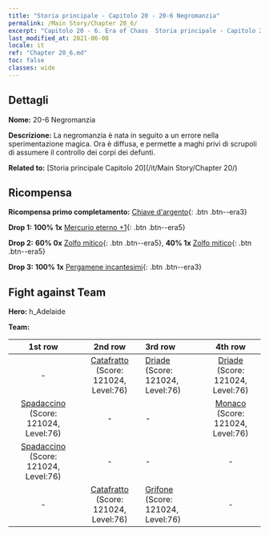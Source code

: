 ```yaml
---
title: "Storia principale - Capitolo 20 - 20-6 Negromanzia"
permalink: /Main Story/Chapter 20_6/
excerpt: "Capitolo 20 - 6. Era of Chaos  Storia principale - Capitolo 20_6. 20-6 Negromanzia"
last_modified_at: 2021-06-08
locale: it
ref: "Chapter 20_6.md"
toc: false
classes: wide
---
```


## Dettagli

 **Nome:** 20-6 Negromanzia

 **Descrizione:** La negromanzia è nata in seguito a un errore nella sperimentazione magica. Ora è diffusa, e permette a maghi privi di scrupoli di assumere il controllo dei corpi dei defunti.

 **Related to:** [Storia principale Capitolo 20](/it/Main Story/Chapter 20/)

## Ricompensa

 **Ricompensa primo completamento:** [Chiave d'argento](/ItemsIT/con_693/){: .btn .btn--era3}

 **Drop 1:** **100% 1x** [Mercurio eterno +1](/ItemsIT/mat_70/){: .btn .btn--era5}

 **Drop 2:** **60% 0x** [Zolfo mitico](/ItemsIT/mat_64/){: .btn .btn--era5}, **40% 1x** [Zolfo mitico](/ItemsIT/mat_64/){: .btn .btn--era5}

 **Drop 3:** **100% 1x** [Pergamene incantesimi](/ItemsIT/con_694/){: .btn .btn--era3}


## Fight against Team
 **Hero:** h_Adelaide

 **Team:**


  | 1st row | 2nd row | 3rd row | 4th row |
  |:----:|:----:|:----|:----:|
  | - | [Catafratto](/it/units/Cavalier/) (Score: 121024, Level:76)  | [Driade](/it/units/Sprite/) (Score: 121024, Level:76)  | [Driade](/it/units/Sprite/) (Score: 121024, Level:76)  |
  | [Spadaccino](/it/units/Swordsman/) (Score: 121024, Level:76)  | - | - | [Monaco](/it/units/Monk/) (Score: 121024, Level:76)  |
  | [Spadaccino](/it/units/Swordsman/) (Score: 121024, Level:76)  | - | - | - |
  | - | [Catafratto](/it/units/Cavalier/) (Score: 121024, Level:76)  | [Grifone](/it/units/Griffin/) (Score: 121024, Level:76)  | - |


